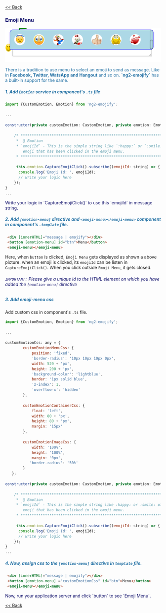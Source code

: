 [<< Back](README.md)
### <p style="color: #191970;"> Emoji Menu</p> 
![alt snapshot](menu-selector.png)
<p  style="color: #2874A6;">There is a tradition to use menu to select an emoji to send as message. Like in <b>Facebook, Twitter, WatsApp and  Hangout</b> and so on. <b>`ng2-emojify`</b> has a built-in support for the same.</p>

##### <p style="color: #2874A6;"> 1. Add `Emotion` service in component's `.ts` file</p>
```js
import {CustomEmotion, Emotion} from 'ng2-emojify';

...

constructor(private customEmotion: CustomEmotion, private emotion: Emotion) {

    /* ************************************************************************
     *  @ Emotion
     * `emojiId` - This is the simple string like `:happy:` or `:smile:` of the
        emoji that has been clicked in the emoji menu.
     * ************************************************************************/
     
     this.emotion.CaptureEmojiClick().subscribe((emojiId: string) => {
      console.log('Emoji Id: ', emojiId);
      // write your logic here
    });
}
...
```

<p style="color:#191970;">Write your logic in `CaptureEmojiClick()` to use this `emojiId` in message string.</p>

##### <p style="color: #2874A6;"> 2. Add `[emotion-menu]` directive and `<emoji-menu></emoji-menu>` component in component's `.template` file.</p>
```html
 <div [innerHTML]="message | emojify"></div>
 <button [emotion-menu] id="btn">Menu</button>
 <emoji-menu></emoji-menu>
```
Here, when `button` is clicked, `Emoji Menu` gets displayed as shown a above picture. when an emoji is clicked,  its `emojiId` can be listen in `CaptureEmojiClick()`. When you click outside `Emoji Menu`, it gets closed.

###### <p style="color: #191970;"> `IMPORTANT:` Please give a unique id to the HTML element on which you have added the `[emotion-menu]` directive </p>

##### <p style="color: #2874A6;"> 3. Add emoji-menu css</p>

Add custom css in component's `.ts` file.

```js
import {CustomEmotion, Emotion} from 'ng2-emojify';

...

customEmotionCss: any = {
        customEmotionMenuCss: {
            position: 'fixed',
            'border-radius': '10px 10px 10px 0px',
            width: 520 + 'px',
            height: 200 + 'px',
            'background-color': 'lightblue',
            border: '1px solid blue',
            'z-index': 1,
            'overflow-x': 'hidden'
        },

        customEmotionContainerCss: {
            float: 'left',
            width: 80 + 'px',
            height: 80 + 'px',
            margin: '15px'
        },
        
        customEmotionImageCss: {
            width: '100%',
            height: '100%',
            margin: '0px',
           'border-radius': '50%'
        }
   };

constructor(private customEmotion: CustomEmotion, private emotion: Emotion) {

    /* **********************************************************************
     *  @ Emotion
     * `emojiId` - This is the simple string like :happy: or :smile: of the
        emoji that has been clicked in the emoji menu.
     * **********************************************************************/
     
     this.emotion.CaptureEmojiClick().subscribe((emojiId: string) => {
      console.log('Emoji Id: ', emojiId);
      // write your logic here
    });
}
...
```

##### <p style="color: #2874A6;"> 4. Now, assign css to the `[emotion-menu]` directive in `template` file.</p>

```html
 <div [innerHTML]="message | emojify"></div>
 <button [emotion-menu] ="customEmotionCss" id="btn">Menu</button>
 <emoji-menu></emoji-menu>
```

 <p style="color:#191970;"> Now, run your application server and click `button` to see `Emoji Menu`.</p>

[<< Back](README.md)
